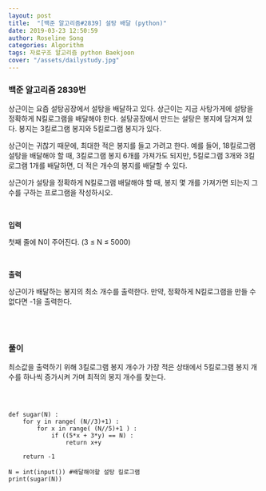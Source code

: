 ```yaml
---
layout: post
title:  "[백준 알고리즘#2839] 설탕 배달 (python)"
date: 2019-03-23 12:50:59
author: Roseline Song
categories: Algorithm
tags: 자료구조 알고리즘 python Baekjoon
cover: "/assets/dailystudy.jpg"
---
```


### 백준 알고리즘 2839번

상근이는 요즘 설탕공장에서 설탕을 배달하고 있다. 상근이는 지금 사탕가게에 설탕을 정확하게 N킬로그램을 배달해야 한다. 설탕공장에서 만드는 설탕은 봉지에 담겨져 있다. 봉지는 3킬로그램 봉지와 5킬로그램 봉지가 있다.

상근이는 귀찮기 때문에, 최대한 적은 봉지를 들고 가려고 한다. 예를 들어, 18킬로그램 설탕을 배달해야 할 때, 3킬로그램 봉지 6개를 가져가도 되지만, 5킬로그램 3개와 3킬로그램 1개를 배달하면, 더 적은 개수의 봉지를 배달할 수 있다.

상근이가 설탕을 정확하게 N킬로그램 배달해야 할 때, 봉지 몇 개를 가져가면 되는지 그 수를 구하는 프로그램을 작성하시오.

<br>

**입력**

첫째 줄에 N이 주어진다. (3 ≤ N ≤ 5000)

<br>

**출력**

상근이가 배달하는 봉지의 최소 개수를 출력한다. 만약, 정확하게 N킬로그램을 만들 수 없다면 -1을 출력한다.

<br>
<br>


### 풀이 

최소값을 출력하기 위해 3킬로그램 봉지 개수가 가장 적은 상태에서 5킬로그램 봉지 개수를 하나씩 증가시켜 가며 최적의 봉지 개수를 찾는다. 

<br>

```

def sugar(N) :
    for y in range( (N//3)+1) :
        for x in range( (N//5)+1 ) :
            if ((5*x + 3*y) == N) :
                return x+y
            
    return -1

N = int(input()) #배달해야할 설탕 킬로그램         
print(sugar(N))

```

<br>
<br>
